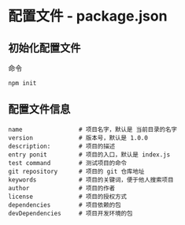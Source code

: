 # 配置文件 - package.json

## 初始化配置文件
命令
```
npm init
```

## 配置文件信息
```
name				# 项目名字，默认是 当前目录的名字
version			 	# 版本号，默认是 1.0.0
description:		# 项目的描述
entry ponit			# 项目的入口，默认是 index.js
test command		# 测试项目的命令
git repository		# 项目的 git 仓库地址
keywords			# 项目的关键词，便于他人搜索项目
author				# 项目的作者
license				# 项目的授权方式
dependencies		# 项目依赖的包
devDependencies		# 项目开发环境的包
```
